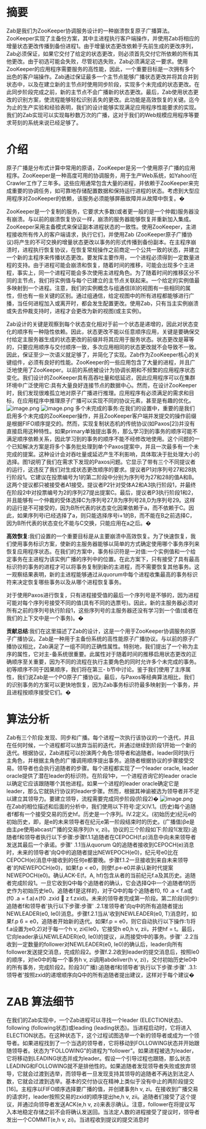 # **摘要**

Zab是我们为ZooKeeper协调服务设计的一种崩溃恢复原子广播算法。ZooKeeper实现了主备份方案，其中主进程执行客户端操作，并使用Zab将相应的增量状态更改传播到备份进程1。由于增量状态更改依赖于先前生成的更改序列，Zab必须保证，如果它交付了给定的状态更改，则必须首先交付它所依赖的所有其他更改。由于初选可能会失败，尽管初选失败，Zab必须满足这一要求。使用ZooKeeper的应用程序需要服务的高性能，因此，一个重要目标是一次拥有多个出色的客户端操作。Zab通过保证最多一个主节点能够广播状态更改并将其合并到状态中，以及在建立新的主节点时使用同步阶段，实现多个未完成的状态更改。在此同步阶段完成之前，新的主节点不会广播新的状态更改。最后，Zab使用状态更改的识别方案，使流程能够轻松识别丢失的更改。此功能是高效恢复的关键。迄今为止的生产实验和经验表明，我们的设计能够实现满足应用程序性能要求的实现。我们的Zab实现可以实现每秒数万次的广播，这对于我们的Web规模应用程序等要求苛刻的系统来说已经足够了。
# 介绍
原子广播是分布式计算中常用的原语，ZooKeeper是另一个使用原子广播的应用程序。ZooKeeper是一种高度可用的协调服务，用于生产Web系统，如Yahoo!在Crawler工作了三年多。这些应用通常包含大量的进程，并依赖于ZooKeeper来完成重要的协调任务，如可靠地存储配置数据和保持运行进程的状态。考虑到大型应用程序对ZooKeeper的依赖，该服务必须能够屏蔽故障并从故障中恢复。�

ZooKeeper是一个复制的服务，它要求大多数(或者更一般的是一个仲裁)服务器没有崩溃。与以前的崩溃恢复协议一样，崩溃的服务器能够恢复并重新加入集成。ZooKeeper采用主备模式来保证副本进程状态的一致性。使用ZooKeeper，主进程接收所有传入的客户端请求，执行它们，并使用Zab (ZooKeeper原子广播协议)将产生的不可交换的增量状态更改以事务的形式传播到备份副本。在主程序崩溃时，进程执行恢复协议，在恢复常规操作之前商定一个公共一致的状态，并建立一个新的主程序来传播状态更改。要发挥主要作用，一个进程必须得到一定数量进程的支持。由于进程可能会崩溃和恢复，随着时间的推移，可能会出现多个主进程，事实上，同一个进程可能会多次使用主进程角色。为了随着时间的推移区分不同的主节点，我们将实例值与每个已建立的主节点关联起来。一个给定的实例值最多映射到一个进程。注意，我们的实例概念与组通信[8]的视图有一些相同的属性，但也有一些关键的区别。通过组通信，给定视图中的所有进程都能够进行广播，当任何进程加入或离开时，都会发生配置更改。使用Zab，只有当主实例崩溃或失去仲裁支持时，进程才会更改为新的视图(或主实例)。

Zab设计的关键是观察到每个状态变化相对于前一个状态是递增的，因此对状态变化的顺序有一种隐性依赖。因此，状态更改不能以任意顺序应用，关键是要确保交付给定主服务器生成的状态更改的前缀并将其应用于服务状态。状态更改是幂等的，只要应用顺序与交付顺序一致，多次应用相同的状态更改就不会导致不一致。因此，保证至少一次语义就足够了，并简化了实现。Zab作为ZooKeeper核心的关键组件，必须有良好的性能。ZooKeeper的一些应用包含了大量的进程，并且广泛地使用了ZooKeeper。以前的系统被设计为协调长期和不频繁的应用程序状态变化。我们设计的ZooKeeper具有高吞吐量和低延迟，因此应用程序可以在集群环境中广泛使用它:具有大量良好连接节点的数据中心。然而，在设计ZooKeeper时，我们发现很难孤立地对原子广播进行推理。应用程序有必须满足的需求和目标，在应用程序中推理原子广播可以实现不同的协议元素，甚至是有趣的优化。
![image.png](https://cdn.nlark.com/yuque/0/2023/png/222258/1677223650790-55f2e444-1072-47f8-a093-e5cf51415ffb.png#averageHue=%23efefef&clientId=u78186efe-c6a9-4&from=paste&id=u93b02ac9&name=image.png&originHeight=576&originWidth=734&originalType=binary&ratio=2&rotation=0&showTitle=false&size=75478&status=done&style=none&taskId=u62e77265-8f62-4938-b495-a2fc3233b03&title=)
![image.png](https://cdn.nlark.com/yuque/0/2023/png/222258/1677223661688-a8b87e40-f7ef-4a9d-97e3-71cce833e5f5.png#averageHue=%23f2f2f1&clientId=u78186efe-c6a9-4&from=paste&id=udd33cec7&name=image.png&originHeight=448&originWidth=727&originalType=binary&ratio=2&rotation=0&showTitle=false&size=71025&status=done&style=none&taskId=udaac8e6d-8bdf-4851-b1d1-b89406f8433&title=)
多个未完成的事务:在我们的设置中，重要的是我们启用多个未完成的ZooKeeper操作，并且ZooKeeper客户端并发提交的操作前缀是根据FIFO顺序提交的。然而，实现复制状态机的传统协议(如Paxos[2])并没有直接启用这种特性。如果primary单独提出事务，那么学习到的事务的顺序可能不满足顺序依赖关系，因此学习到的事务的顺序不能不经修改地使用。这个问题的一个已知解决方案是将多个事务批处理到单个Paxos提案中，并且一次最多有一个未完成的提案。这种设计会对吞吐量或延迟产生不利影响，具体取决于批处理大小的选择。图1说明了我们在需求下发现的Paxos问题。它显示了带有三个不同提议者的运行，这违反了我们对生成状态更改顺序的要求。提议者P1对序列号27和28执行阶段1。它建议在投票编号为1的第二阶段中分别为序列号为27和28的值A和B。这两个提议都只被接受者A1接受。提议者P2针对受体A2和A3执行阶段1，并最终在阶段2中对投票编号为2的序列27提出提案C。最后，提议者P3执行阶段1和2，并且能够有一个仲裁的受体选择C为序列号27,B为序列号28,D为序列号29。这样的运行是不可接受的，因为B所代表的状态变化因果依赖于a，而不依赖于C。因此，如果序列号i已经选择了a，则只能选择序号i+1的B，而不能在B之前选择C，因为B所代表的状态变化不能与C交换，只能应用在a之后。�

**高效恢复**:我们设置的一个重要目标是从主要崩溃中高效恢复。为了快速恢复，我们使用事务标识方案，使新的主服务器能够以简单的方式确定使用哪个事务序列来恢复应用程序状态。在我们的方案中，事务标识符是一对值:一个实例值和一个给定事务在主进程为该实例广播的序列中的位置。在此方案下，只有接受了具有最高标识符的事务的进程才可以将事务复制到新的主进程，而不需要恢复其他事务。这一观察结果表明，新的主进程能够通过从quorum中每个进程收集最高的事务标识符来决定恢复哪些事务以及从哪个进程恢复事务。

对于使用Paxos进行恢复，只有进程接受值的最后一个序列号是不够的，因为进程可能对每个序列号接受不同的值(具有不同的选票号)。因此，新的主服务器必须对所有之前的序列号执行阶段1，这些序列号的主服务器还没有学习到一个值(或者在我们的上下文中是一个事务)。�

**贡献总结**:我们在这里描述了Zab的设计，这是一个用于ZooKeeper协调服务的原子广播协议。Zab是一种用于主备份系统的高性能原子广播协议。与以前的原子广播协议相比，Zab满足了一组不同的正确性属性。特别地，我们提出了一个称为主序的属性，它对主-备系统很重要。此属性对于随着时间的推移启用状态更改的正确顺序至关重要，因为不同的流程在执行主要角色的同时允许多个未完成的事务。初等顺序不同于因果顺序，我们将在第三- b节中讨论。鉴于我们使用了主序属性，我们说Zab是一个PO原子广播协议。最后，与Paxos等经典算法相比，我们的识别事务的方案可以更快地恢复，因为Zab事务标识符最多映射到一个事务，并且进程按顺序接受它们。�


# 算法分析
Zab有三个阶段:发现、同步和广播。每个进程一次执行该协议的一个迭代，并且在任何时候，一个进程都可以放弃当前的迭代，并通过继续到阶段1开始一个新的迭代。根据协议，Zab进程可以扮演两个角色:领导者和追随者。leader同时执行主角色，并根据主角色的广播调用顺序提出事务。追随者根据协议的步骤接受交易。领导者也会执行追随者的步骤。每个进程都实现了一个leader oracle, leader oracle提供了潜在leader的标识符。在阶段1中，一个进程咨询它的leader oracle以确定它应该跟随哪个其他进程。如果一个进程的leader oracle确定它是leader，那么它就执行协议的leader步骤。然而，根据其神谕被选为领导者并不足以建立其领导力。要建立领导，流程需要完成同步阶段(阶段2)�
![image.png](https://cdn.nlark.com/yuque/0/2023/png/222258/1677223095616-1ecaa9ce-a507-4c12-a416-a612999f1785.png#averageHue=%23f0eeed&clientId=u78186efe-c6a9-4&from=paste&id=u5020ba27&name=image.png&originHeight=215&originWidth=784&originalType=binary&ratio=2&rotation=0&showTitle=false&size=53758&status=done&style=none&taskId=u3aed1b7d-99bb-49bb-8586-ba5390dc6aa&title=)
在Zab的相位描述和后面的分析中，我们使用以下符号:定义IV.1。(历史)每个追随者f都有一个接受交易的历史hf。历史是一个序列。IV.2定义。(初始历史)纪元e的初始历史，即，是e的未来领导者在纪元e第一阶段结束时的历史。(广播值)βe是由主ρe使用abcast广播的交易序列(h v, zi)。协议的三个阶段如下:阶段1(发现):追随者f和领导者执行以下步骤:步骤f.1.1追随者在CEPOCH(f.p)消息中向未来领导者发送其最后一个承诺。步骤' .1.1当从quorum Q的追随者接收到CEPOCH(e)消息时，未来的领导者'向Q中的追随者提出NEWEPOCH(e0)，纪元号e0比在CEPOCH(e)消息中接收到的任何e都要晚。步骤f.1.2一旦接收到来自未来领导者'的NEWEPOCH(e0)，如果f.p < e0，则使f.p←e0并承认新时代提案NEWEPOCH(e0)。确认ACK-E(f。A, hf)包含从者的当前纪元f.a及其历史。追随者完成阶段1。一旦它收到Q中每个追随者的确认，它会选择Q中一个追随者f的历史作为初始历史Ie0。追随者f是这样的，对于Q中的每个追随者f0, f0 .a < f.a或(f0 .a = f.a)∧(f0 .zxid  z f.zxid)。未来的领导者完成第一阶段。第二阶段(同步):追随者f和领导者'执行以下步骤:步骤' .2.1准领导者'向q中的所有追随者提出NEWLEADER(e0, Ie0)消息。步骤f.2.1当从'收到NEWLEADER(e0, T)消息时，如果f.p 6 = e0，追随者开始新的迭代。如果f.p = e0，则它自动执行以下操作:1)将f.a设置为e0;2)对于每一个h v, zi∈Ie0，它接受h e0,h v, zii，并使hf = t。最后，它向leader承认NEWLEADER(e0, Ie0)的提议，从而接受t中的事务。步骤' .2.2当收到一定数量的follower对NEWLEADER(e0, Ie0)的确认后，leader向所有follower发送提交消息，完成阶段2。步骤f.2.2收到leader的提交消息后，按照Ie0的顺序，对Ie0中的每一个事务h v, zi调用abdeliver(h v, zi)，交付初始历史Ie0中的所有事务，完成阶段2。阶段3(广播):追随者f和领导者'执行以下步骤:步骤' .3.1:领导者'按照zxid的递增顺序向Q中的所有追随者提出建议，这样对于每个建议�

# ZAB 算法细节
在我们的Zab实现中，一个Zab进程可以寻找一个leader (ELECTION状态)、following (following状态)或leading (leading状态)。当进程启动时，它将进入ELECTION状态。在这种状态下，这个过程试图选举一个新的领导者或成为一个领导者。如果进程找到了一个当选的领导者，它将移动到FOLLOWING状态并开始跟随领导者。状态为“FOLLOWING”的进程为“follower”。如果进程被选为leader，它将移动到LEADING状态并成为leader。假设一个引导过程也跟随，那么状态LEADING和FOLLOWING就不是排他性的。如果追随者发现领导者失败或放弃领导，它就会过渡到选举，而领导者一旦发现支持其领导的追随者不再达到法定人数，它就会过渡到选举。基本的交付协议在精神上类似于没有中止的两阶段提交[16]。主程序以FIFO顺序选择要广播的值，并创建事务h v, zi。在接收到广播交易的请求时，leader按照交易的zxid的顺序提出he,h v, zii。追随者们接受了这个提议，并通过向领导者发送ACK(e,h v, zi)来表示确认。注意，follower在将提议写入本地稳定存储之前不会将确认发送回。当法定人数的进程接受了提议时，领导者发出一个COMMIT(e,h v, zi)。当进程收到提议的提交消息时
